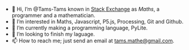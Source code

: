 - 👋 Hi, I’m @Tams-Tams known in [Stack Exchange](https://codegolf.stackexchange.com/users/96037/math) as _Maths_, a programmer and a mathematician.
- 👀 I’m interested in Maths, Javascript, P5.js, Processing, Git and Github.
- 🌱 I’m currently making a programming language, PyLite.
- 💞️ I’m looking to finish my laguage.
- 📫 How to reach me; just send an email at tams.mathe@gmail.com.

<!---
Tams-Tams/Tams-Tams is a ✨ special ✨ repository because its `README.md` (this file) appears on your GitHub profile.
You can click the Preview link to take a look at your changes.
--->
